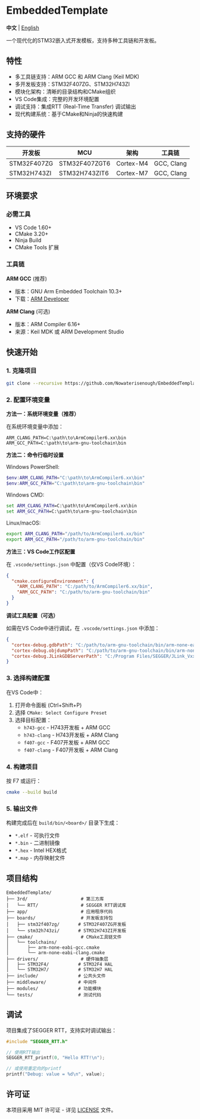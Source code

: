 # EmbeddedTemplate

**中文** | [English](README_EN.md)

一个现代化的STM32嵌入式开发模板，支持多种工具链和开发板。

## 特性

- 多工具链支持：ARM GCC 和 ARM Clang (Keil MDK)
- 多开发板支持：STM32F407ZG、STM32H743ZI 
- 模块化架构：清晰的目录结构和CMake组织
- VS Code集成：完整的开发环境配置
- 调试支持：集成RTT (Real-Time Transfer) 调试输出
- 现代构建系统：基于CMake和Ninja的快速构建

## 支持的硬件

| 开发板 | MCU | 架构 | 工具链 |
|--------|-----|------|--------|
| STM32F407ZG | STM32F407ZGT6 | Cortex-M4 | GCC, Clang |
| STM32H743ZI | STM32H743ZIT6 | Cortex-M7 | GCC, Clang |

## 环境要求

### 必需工具
- VS Code 1.60+
- CMake 3.20+
- Ninja Build
- CMake Tools 扩展

### 工具链
**ARM GCC** (推荐)
- 版本：GNU Arm Embedded Toolchain 10.3+
- 下载：[ARM Developer](https://developer.arm.com/tools-and-software/open-source-software/developer-tools/gnu-toolchain/gnu-rm)

**ARM Clang** (可选)
- 版本：ARM Compiler 6.16+
- 来源：Keil MDK 或 ARM Development Studio

## 快速开始

### 1. 克隆项目
```bash
git clone --recursive https://github.com/Nowaterisenough/EmbeddedTemplate.git
```

### 2. 配置环境变量

**方法一：系统环境变量（推荐）**

在系统环境变量中添加：
```
ARM_CLANG_PATH=C:\path\to\ArmCompiler6.xx\bin
ARM_GCC_PATH=C:\path\to\arm-gnu-toolchain\bin
```

**方法二：命令行临时设置**

Windows PowerShell:
```powershell
$env:ARM_CLANG_PATH="C:\path\to\ArmCompiler6.xx\bin"
$env:ARM_GCC_PATH="C:\path\to\arm-gnu-toolchain\bin"
```

Windows CMD:
```cmd
set ARM_CLANG_PATH=C:\path\to\ArmCompiler6.xx\bin
set ARM_GCC_PATH=C:\path\to\arm-gnu-toolchain\bin
```

Linux/macOS:
```bash
export ARM_CLANG_PATH="/path/to/ArmCompiler6.xx/bin"
export ARM_GCC_PATH="/path/to/arm-gnu-toolchain/bin"
```

**方法三：VS Code工作区配置**

在 `.vscode/settings.json` 中配置（仅VS Code环境）：
```json
{
  "cmake.configureEnvironment": {
    "ARM_CLANG_PATH": "C:/path/to/ArmCompiler6.xx/bin",
    "ARM_GCC_PATH": "C:/path/to/arm-gnu-toolchain/bin"
  }
}
```

**调试工具配置（可选）**

如需在VS Code中进行调试，在 `.vscode/settings.json` 中添加：
```json
{
  "cortex-debug.gdbPath": "C:/path/to/arm-gnu-toolchain/bin/arm-none-eabi-gdb.exe",
  "cortex-debug.objdumpPath": "C:/path/to/arm-gnu-toolchain/bin/arm-none-eabi-objdump.exe",
  "cortex-debug.JLinkGDBServerPath": "C:/Program Files/SEGGER/JLink_Vxxx/JLinkGDBServerCL.exe"
}
```

### 3. 选择构建配置
在VS Code中：
1. 打开命令面板 (Ctrl+Shift+P)
2. 选择 `CMake: Select Configure Preset`
3. 选择目标配置：
   - `h743-gcc` - H743开发板 + ARM GCC
   - `h743-clang` - H743开发板 + ARM Clang
   - `f407-gcc` - F407开发板 + ARM GCC
   - `f407-clang` - F407开发板 + ARM Clang

### 4. 构建项目
按 F7 或运行：
```bash
cmake --build build
```

### 5. 输出文件
构建完成后在 `build/bin/<board>/` 目录下生成：
- `*.elf` - 可执行文件
- `*.bin` - 二进制镜像
- `*.hex` - Intel HEX格式
- `*.map` - 内存映射文件

## 项目结构

```
EmbeddedTemplate/
├── 3rd/                    # 第三方库
│   └── RTT/                # SEGGER RTT调试库
├── app/                    # 应用程序代码
├── boards/                 # 开发板支持包
│   ├── stm32f407zg/       # STM32F407ZG开发板
│   └── stm32h743zi/       # STM32H743ZI开发板
├── cmake/                  # CMake工具链文件
│   └── toolchains/
│       ├── arm-none-eabi-gcc.cmake
│       └── arm-none-eabi-clang.cmake
├── drivers/                # 硬件抽象层
│   ├── STM32F4/           # STM32F4 HAL
│   └── STM32H7/           # STM32H7 HAL
├── include/               # 公共头文件
├── middleware/            # 中间件
├── modules/               # 功能模块
└── tests/                 # 测试代码
```

## 调试

项目集成了SEGGER RTT，支持实时调试输出：

```c
#include "SEGGER_RTT.h"

// 使用RTT输出
SEGGER_RTT_printf(0, "Hello RTT!\n");

// 或使用重定向的printf
printf("Debug: value = %d\n", value);
```

## 许可证

本项目采用 MIT 许可证 - 详见 [LICENSE](LICENSE) 文件。
